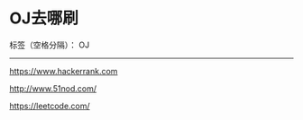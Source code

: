 # OJ去哪刷

标签（空格分隔）： OJ

---

https://www.hackerrank.com

http://www.51nod.com/

https://leetcode.com/




